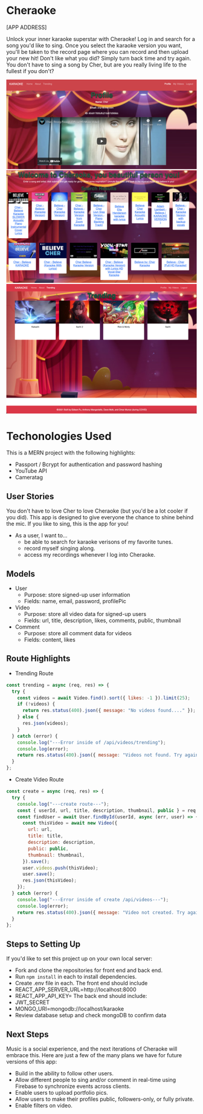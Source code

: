 # Cheraoke

[APP ADDRESS]

Unlock your inner karaoke superstar with Cheraoke! Log in and search for a song you'd like to sing. Once you select the karaoke version you want, you'll be taken to the record page where you can record and then upload your new hit! Don't like what you did? Simply turn back time and try again. You don't have to sing a song by Cher, but are you really living life to the fullest if you don't?

![](public/example1.png)
![](public/example2.png)
![](public/trending.png)

# Techonologies Used

This is a MERN project with the following highlights:

- Passport / Bcrypt for authentication and password hashing
- YouTube API
- Cameratag

## User Stories

You don't have to love Cher to love Cheraoke (but you'd be a lot cooler if you did). This app is designed to give everyone the chance to shine behind the mic. If you like to sing, this is the app for you!

- As a user, I want to...
  - be able to search for karaoke verisons of my favorite tunes.
  - record myself singing along.
  - access my recordings whenever I log into Cheraoke.

## Models

- User
  - Purpose: store signed-up user information
  - Fields: name, email, password, profilePic
- Video
  - Purpose: store all video data for signed-up users
  - Fields: url, title, description, likes, comments, public, thumbnail
- Comment
  - Purpose: store all comment data for videos
  - Fields: content, likes

## Route Highlights

- Trending Route

```javascript
const trending = async (req, res) => {
  try {
    const videos = await Video.find().sort({ likes: -1 }).limit(25);
    if (!videos) {
      return res.status(400).json({ message: "No videos found...." });
    } else {
      res.json(videos);
    }
  } catch (error) {
    console.log("---Error inside of /api/videos/trending");
    console.log(error);
    return res.status(400).json({ message: "Videos not found. Try again..." });
  }
};
```

- Create Video Route

```javascript
const create = async (req, res) => {
  try {
    console.log("---create route---");
    const { userId, url, title, description, thumbnail, public } = req.body;
    const findUser = await User.findById(userId, async (err, user) => {
      const thisVideo = await new Video({
        url: url,
        title: title,
        description: description,
        public: public,
        thumbnail: thumbnail,
      }).save();
      user.videos.push(thisVideo);
      user.save();
      res.json(thisVideo);
    });
  } catch (error) {
    console.log("---Error inside of create /api/videos---");
    console.log(error);
    return res.status(400).json({ message: "Video not created. Try again..." });
  }
};
```

## Steps to Setting Up

If you'd like to set this project up on your own local server:

- Fork and clone the repositories for front end and back end.
- Run `npm install` in each to install dependencies.
- Create .env file in each. The front end should include
- REACT_APP_SERVER_URL=http://localhost:8000
- REACT_APP_API_KEY=<your YouTube API key>
  The back end should include:
- JWT_SECRET <you provide>
- MONGO_URI=mongodb://localhost/karaoke
- Review database setup and check mongoDB to confirm data

## Next Steps

Music is a social experience, and the next iterations of Cheraoke will embrace this. Here are just a few of the many plans we have for future versions of this app:

- Build in the ability to follow other users.
- Allow different people to sing and/or comment in real-time using Firebase to synchronize events across clients.
- Enable users to upload portfolio pics.
- Allow users to make their profiles public, followers-only, or fully private.
- Enable filters on video.
